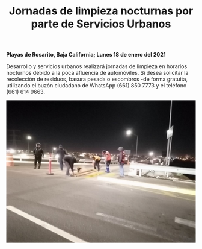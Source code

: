 ﻿---
layout: blog
title: "Jornadas de limpieza nocturnas por parte de Servicios Urbanos"
Date: 2021-01-18
categories: rosarito
permalink: /:categories/:title:output_ext
image: /img/cnr/2021-01-18-jornadas-de-limpieza-nocturnas-por-parte-de-servicios-urbanos.jpeg
alt: "Probabilidad de lluvias acompañadas de frío en la región"
autor:
---


**Playas de Rosarito, Baja California; Lunes 18 de enero del 2021** 


Desarrollo y servicios urbanos realizará jornadas de limpieza en horarios nocturnos debido a la poca afluencia de automóviles. Si desea solicitar la recolección de residuos, basura pesada o escombros -de forma gratuita, utilizando el buzón ciudadano de WhatsApp (661) 850 7773 y el teléfono (661) 614 9663.




<div id="carouselExampleSlidesOnly" class="carousel slide" data-ride="carousel">
  <div class="carousel-inner">
    <div class="carousel-item active">
       <img class="d-block w-100" src="/img/cnr/2021-01-18-jornadas-de-limpieza-nocturnas-por-parte-de-servicios-urbanos.jpeg" loading="lazy"  alt="Titulo">
    </div>
  </div>
</div>